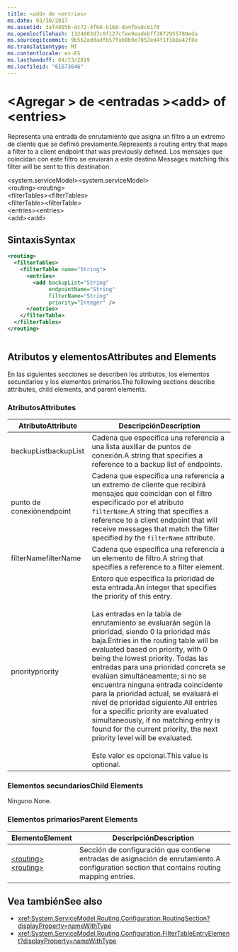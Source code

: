 ```yaml
---
title: <add> de <entries>
ms.date: 03/30/2017
ms.assetid: 3af4805b-dc72-4f68-b168-da4fba8c6170
ms.openlocfilehash: 1324803d7c0f127cfee9eadebff2672955780eda
ms.sourcegitcommit: 9b552addadfb57fab0b9e7852ed4f1f1b8a42f8e
ms.translationtype: MT
ms.contentlocale: es-ES
ms.lasthandoff: 04/23/2019
ms.locfileid: "61673646"
---
```

# <a name="add-of-entries"></a><span data-ttu-id="2cd1f-102">\<Agregar > de \<entradas ></span><span class="sxs-lookup"><span data-stu-id="2cd1f-102">\<add> of \<entries></span></span>
<span data-ttu-id="2cd1f-103">Representa una entrada de enrutamiento que asigna un filtro a un extremo de cliente que se definió previamente.</span><span class="sxs-lookup"><span data-stu-id="2cd1f-103">Represents a routing entry that maps a filter to a client endpoint that was previously defined.</span></span> <span data-ttu-id="2cd1f-104">Los mensajes que coincidan con este filtro se enviarán a este destino.</span><span class="sxs-lookup"><span data-stu-id="2cd1f-104">Messages matching this filter will be sent to this destination.</span></span>  
  
 <span data-ttu-id="2cd1f-105">\<system.serviceModel></span><span class="sxs-lookup"><span data-stu-id="2cd1f-105">\<system.serviceModel></span></span>  
<span data-ttu-id="2cd1f-106">\<routing></span><span class="sxs-lookup"><span data-stu-id="2cd1f-106">\<routing></span></span>  
<span data-ttu-id="2cd1f-107">\<filterTables></span><span class="sxs-lookup"><span data-stu-id="2cd1f-107">\<filterTables></span></span>  
<span data-ttu-id="2cd1f-108">\<filterTable></span><span class="sxs-lookup"><span data-stu-id="2cd1f-108">\<filterTable></span></span>  
<span data-ttu-id="2cd1f-109">\<entries></span><span class="sxs-lookup"><span data-stu-id="2cd1f-109">\<entries></span></span>  
<span data-ttu-id="2cd1f-110">\<add></span><span class="sxs-lookup"><span data-stu-id="2cd1f-110">\<add></span></span>  
  
## <a name="syntax"></a><span data-ttu-id="2cd1f-111">Sintaxis</span><span class="sxs-lookup"><span data-stu-id="2cd1f-111">Syntax</span></span>  
  
```xml  
<routing>
  <filterTables>
    <filterTable name="String">
      <entries>
        <add backupList="String"
             endpointName="String"
             filterName="String"
             priority="Integer" />
      </entries>
    </filterTable>
  </filterTables>
</routing>
```  
  
```csharp  
```  
  
## <a name="attributes-and-elements"></a><span data-ttu-id="2cd1f-112">Atributos y elementos</span><span class="sxs-lookup"><span data-stu-id="2cd1f-112">Attributes and Elements</span></span>  
 <span data-ttu-id="2cd1f-113">En las siguientes secciones se describen los atributos, los elementos secundarios y los elementos primarios.</span><span class="sxs-lookup"><span data-stu-id="2cd1f-113">The following sections describe attributes, child elements, and parent elements.</span></span>  
  
### <a name="attributes"></a><span data-ttu-id="2cd1f-114">Atributos</span><span class="sxs-lookup"><span data-stu-id="2cd1f-114">Attributes</span></span>  
  
|<span data-ttu-id="2cd1f-115">Atributo</span><span class="sxs-lookup"><span data-stu-id="2cd1f-115">Attribute</span></span>|<span data-ttu-id="2cd1f-116">Descripción</span><span class="sxs-lookup"><span data-stu-id="2cd1f-116">Description</span></span>|  
|---------------|-----------------|  
|<span data-ttu-id="2cd1f-117">backupList</span><span class="sxs-lookup"><span data-stu-id="2cd1f-117">backupList</span></span>|<span data-ttu-id="2cd1f-118">Cadena que especifica una referencia a una lista auxiliar de puntos de conexión.</span><span class="sxs-lookup"><span data-stu-id="2cd1f-118">A string that specifies a reference to a backup list of endpoints.</span></span>|  
|<span data-ttu-id="2cd1f-119">punto de conexión</span><span class="sxs-lookup"><span data-stu-id="2cd1f-119">endpoint</span></span>|<span data-ttu-id="2cd1f-120">Cadena que especifica una referencia a un extremo de cliente que recibirá mensajes que coincidan con el filtro especificado por el atributo `filterName`.</span><span class="sxs-lookup"><span data-stu-id="2cd1f-120">A string that specifies a reference to a client endpoint that will receive messages that match the filter specified by the `filterName` attribute.</span></span>|  
|<span data-ttu-id="2cd1f-121">filterName</span><span class="sxs-lookup"><span data-stu-id="2cd1f-121">filterName</span></span>|<span data-ttu-id="2cd1f-122">Cadena que especifica una referencia a un elemento de filtro.</span><span class="sxs-lookup"><span data-stu-id="2cd1f-122">A string that specifies a reference to a filter element.</span></span>|  
|<span data-ttu-id="2cd1f-123">priority</span><span class="sxs-lookup"><span data-stu-id="2cd1f-123">priority</span></span>|<span data-ttu-id="2cd1f-124">Entero que especifica la prioridad de esta entrada.</span><span class="sxs-lookup"><span data-stu-id="2cd1f-124">An integer that specifies the priority of this entry.</span></span><br /><br /> <span data-ttu-id="2cd1f-125">Las entradas en la tabla de enrutamiento se evaluarán según la prioridad, siendo 0 la prioridad más baja.</span><span class="sxs-lookup"><span data-stu-id="2cd1f-125">Entries in the routing table will be evaluated based on priority, with 0 being the lowest priority.</span></span> <span data-ttu-id="2cd1f-126">Todas las entradas para una prioridad concreta se evalúan simultáneamente; si no se encuentra ninguna entrada coincidente para la prioridad actual, se evaluará el nivel de prioridad siguiente.</span><span class="sxs-lookup"><span data-stu-id="2cd1f-126">All entries for a specific priority are evaluated simultaneously, if no matching entry is found for the current priority, the next priority level will be evaluated.</span></span><br /><br /> <span data-ttu-id="2cd1f-127">Este valor es opcional.</span><span class="sxs-lookup"><span data-stu-id="2cd1f-127">This value is optional.</span></span>|  
  
### <a name="child-elements"></a><span data-ttu-id="2cd1f-128">Elementos secundarios</span><span class="sxs-lookup"><span data-stu-id="2cd1f-128">Child Elements</span></span>  
 <span data-ttu-id="2cd1f-129">Ninguno.</span><span class="sxs-lookup"><span data-stu-id="2cd1f-129">None.</span></span>  
  
### <a name="parent-elements"></a><span data-ttu-id="2cd1f-130">Elementos primarios</span><span class="sxs-lookup"><span data-stu-id="2cd1f-130">Parent Elements</span></span>  
  
|<span data-ttu-id="2cd1f-131">Elemento</span><span class="sxs-lookup"><span data-stu-id="2cd1f-131">Element</span></span>|<span data-ttu-id="2cd1f-132">Descripción</span><span class="sxs-lookup"><span data-stu-id="2cd1f-132">Description</span></span>|  
|-------------|-----------------|  
|[<span data-ttu-id="2cd1f-133">\<routing></span><span class="sxs-lookup"><span data-stu-id="2cd1f-133">\<routing></span></span>](../../../../../docs/framework/configure-apps/file-schema/wcf/routing.md)|<span data-ttu-id="2cd1f-134">Sección de configuración que contiene entradas de asignación de enrutamiento.</span><span class="sxs-lookup"><span data-stu-id="2cd1f-134">A configuration section that contains routing mapping entries.</span></span>|  
  
## <a name="see-also"></a><span data-ttu-id="2cd1f-135">Vea también</span><span class="sxs-lookup"><span data-stu-id="2cd1f-135">See also</span></span>

- <xref:System.ServiceModel.Routing.Configuration.RoutingSection?displayProperty=nameWithType>
- <xref:System.ServiceModel.Routing.Configuration.FilterTableEntryElement?displayProperty=nameWithType>
